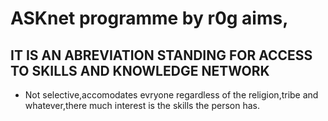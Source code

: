 # ASKnet programme by r0g aims,
## IT IS AN ABREVIATION STANDING FOR ACCESS TO SKILLS AND KNOWLEDGE NETWORK
- Not selective,accomodates evryone regardless of the religion,tribe and whatever,there  much interest is the skills the person has.
